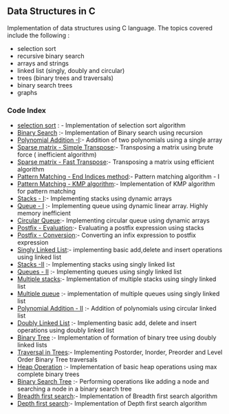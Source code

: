 ## Data Structures in C
Implementation of data structures using C language. The topics covered include the following :
*  selection sort
*  recursive binary search
*  arrays and strings
*  linked list (singly, doubly and circular)
*  trees (binary trees and traversals)
*  binary search trees
*  graphs

### Code Index

* [selection sort](https://github.com/SalientPharaoh/Basic_Data_Structures/blob/main/selectionsort.c) : - Implementation of selection sort algorithm
* [Binary Search](https://github.com/SalientPharaoh/Basic_Data_Structures/blob/main/binarysearch.c) :- Implementation of Binary search using recursion
* [Polynomial Addition -I](https://github.com/SalientPharaoh/Basic_Data_Structures/blob/main/polynomial_addition_1.c):- Addition of two polynomials using a single array
* [Sparse matrix - Simple Transpose](https://github.com/SalientPharaoh/Basic_Data_Structures/blob/main/simple_transpose.c):- Transposing a matrix using brute force ( inefficient algorithm)
* [Sparse matrix - Fast Transpose](https://github.com/SalientPharaoh/Basic_Data_Structures/blob/main/fast_transpose.c):- Transposing a matrix using efficient algorithm
* [Pattern Matching - End Indices method](https://github.com/SalientPharaoh/Basic_Data_Structures/blob/main/end_indices_algo.c):- Pattern matching algorithm - I
* [Pattern Matching - KMP algorithm](https://github.com/SalientPharaoh/Basic_Data_Structures/blob/main/kmp_algorithm.c):- Implementation of KMP algorithm for pattern matching
* [Stacks - I](https://github.com/SalientPharaoh/Basic_Data_Structures/blob/main/stack_1.c):- Implementing stacks using dynamic arrays
* [Queue - I](https://github.com/SalientPharaoh/Basic_Data_Structures/blob/main/queue_1.c) :- Implementing queue using dynamic linear array. Highly memory inefficient
* [Circular Queue]():- Implementing circular queue using dynamic arrays
* [Postfix - Evaluation]():- Evaluating a postfix expression using stacks
* [Postfix - Conversion]():- Converting an infix expression to postfix expression
* [Singly Linked List]():- implementing basic add,delete and insert operations using linked list
* [Stacks -II]() :- Implementing stacks using singly linked list
* [Queues - II]() :- Implementing queues using singly linked list
* [Multiple stacks]():- Implementation of multiple stacks using singly linked list
* [Multiple queue]() :- implementation of multiple queues using singly linked list
* [Polynomial Addition - II]() :- Addition of polynomials using circular linked list
* [Doubly Linked List]() :- Implementing basic add, delete and insert operations using doubly linked list
* [Binary Tree]() :- Implementation of formation of binary tree using doubly linked lists
* [Traversal in Trees]():- Implementing Postorder, Inorder, Preorder and Level Order Binary Tree traversals
* [Heap Operation]() :- Implementation of basic heap operations using max complete binary trees
* [Binary Search Tree]() :- Performing operations like adding a node and searching a node in a binary search tree
* [Breadth first search]():- Implementation of Breadth first search algorithm
* [Depth first search]():- Implementation of Depth first search algorithm
